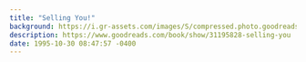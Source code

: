 ```yaml
---
title: "Selling You!"
background: https://i.gr-assets.com/images/S/compressed.photo.goodreads.com/books/1469193771l/31195828._SY75_.jpg
description: https://www.goodreads.com/book/show/31195828-selling-you
date: 1995-10-30 08:47:57 -0400
---
```

